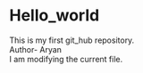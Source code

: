 # Hello_world
This is my first git_hub repository.
<br> Author- Aryan
<br>I am modifying the current file.